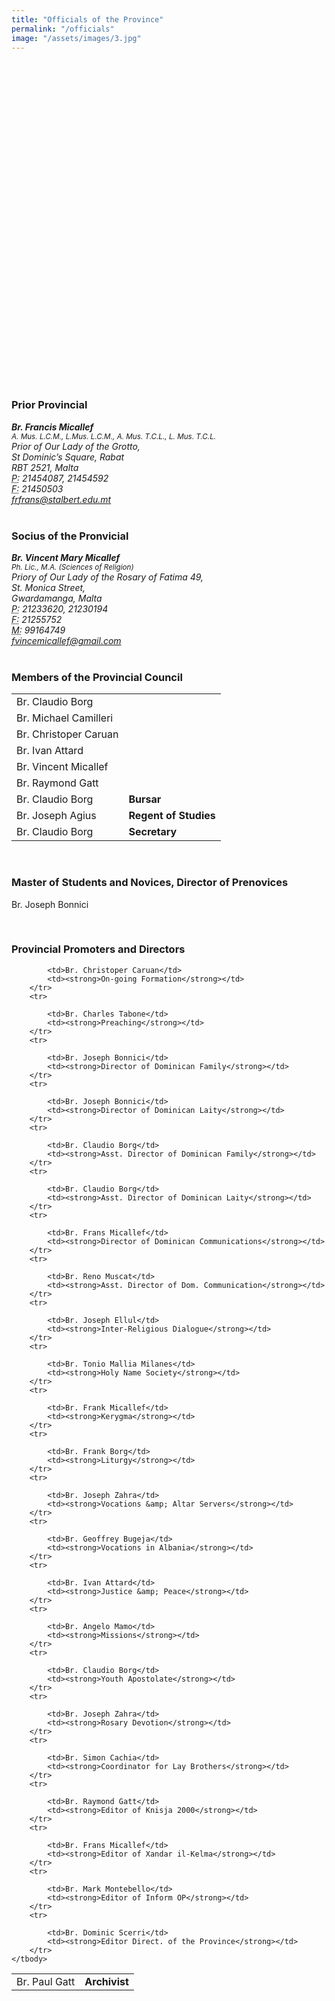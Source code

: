 ```yaml
---
title: "Officials of the Province"
permalink: "/officials"
image: "/assets/images/3.jpg"
---
```


<div class="jumbotron jumbotron-fluid jumbotron-home pt-0 pb-0 mt-3 mb-3 rem bg-lightblue position-relative w-100">
            <div class="pl-0 pr-0 tofront">
                <div class="row justify-content-between">
                    <div class="col-md-12 col-sm-12 pt-6 pb-6 pr-lg-4 align-self-center rounded" style="height:500px;background-size:cover;background-image:url({{ page.image }});">
                    </div>
                </div>
            </div>
        </div>

<br>

### Prior Provincial

<address>
  <strong>Br. Francis Micallef</strong><br>
  <small>A. Mus. L.C.M., L.Mus. L.C.M., A. Mus. T.C.L., L. Mus. T.C.L.</small><br>
  Prior of Our Lady of the Grotto,<br>
  St Dominic’s Square, Rabat <br>
  RBT 2521, Malta<br>
  <abbr title="Phone">P:</abbr> 21454087, 21454592<br>
  <abbr title="Fax">F:</abbr> 21450503
</address>
<address>
  <a href="mailto:frfrans@stalbert.edu.mt">frfrans@stalbert.edu.mt</a>
</address>

<br>

### Socius of the Pronvicial

<address>
  <strong>Br. Vincent Mary Micallef</strong><br>
  <small>Ph. Lic., M.A. (Sciences of Religion)</small><br>
  Priory of Our Lady of the Rosary of Fatima 49,<br>
  St. Monica Street,<br>
Gwardamanga, Malta<br>
  <abbr title="Phone">P:</abbr> 21233620, 21230194<br>
  <abbr title="Fax">F:</abbr> 21255752<br>
  <abbr title="Mob">M:</abbr> 99164749
</address>
<address>
  <a href="mailto:fvincemicallef@gmail.com">fvincemicallef@gmail.com</a>
</address>

<br>

### Members of the Provincial Council

<table class="table">
    <tbody>
        <tr>
            <td>Br. Claudio Borg</td>
            <td></td>

  </tr>
        <tr>
            <td>Br. Michael Camilleri</td>
            <td></td>

   </tr>
        <tr>

   <td>Br. Christoper Caruan</td>
            <td></td>
        </tr>
        <tr>

<td>Br. Ivan Attard</td>
            <td></td>
        </tr>
        <tr>

<td>Br. Vincent Micallef</td>
            <td></td>
        </tr>
        <tr>

<td>Br. Raymond Gatt</td>
            <td></td>
        </tr>
        <tr>

<td>Br. Claudio Borg</td>
            <td><strong>Bursar</strong></td>
        </tr>
        <tr>

<td>Br. Joseph Agius</td>
            <td><strong>Regent of Studies</strong></td>
        </tr>
        <tr>

<td>Br. Claudio Borg</td>
            <td><strong>Secretary</strong></td>
        </tr>
    </tbody>
</table>
<br>

### Master of Students and Novices, Director of Prenovices

Br. Joseph Bonnici

<br>

### Provincial Promoters and Directors

<table class="table">
    <tbody>
        <tr>
            <td>Br. Paul Gatt</td>
            <td><strong>Archivist</strong></td>
        </tr>
        <tr>

            <td>Br. Christoper Caruan</td>
            <td><strong>On-going Formation</strong></td>
        </tr>
        <tr>

            <td>Br. Charles Tabone</td>
            <td><strong>Preaching</strong></td>
        </tr>
        <tr>

            <td>Br. Joseph Bonnici</td>
            <td><strong>Director of Dominican Family</strong></td>
        </tr>
        <tr>

            <td>Br. Joseph Bonnici</td>
            <td><strong>Director of Dominican Laity</strong></td>
        </tr>
        <tr>

            <td>Br. Claudio Borg</td>
            <td><strong>Asst. Director of Dominican Family</strong></td>
        </tr>
        <tr>

            <td>Br. Claudio Borg</td>
            <td><strong>Asst. Director of Dominican Laity</strong></td>
        </tr>
        <tr>

            <td>Br. Frans Micallef</td>
            <td><strong>Director of Dominican Communications</strong></td>
        </tr>
        <tr>

            <td>Br. Reno Muscat</td>
            <td><strong>Asst. Director of Dom. Communication</strong></td>
        </tr>
        <tr>

            <td>Br. Joseph Ellul</td>
            <td><strong>Inter-Religious Dialogue</strong></td>
        </tr>
        <tr>

            <td>Br. Tonio Mallia Milanes</td>
            <td><strong>Holy Name Society</strong></td>
        </tr>
        <tr>

            <td>Br. Frank Micallef</td>
            <td><strong>Kerygma</strong></td>
        </tr>
        <tr>

            <td>Br. Frank Borg</td>
            <td><strong>Liturgy</strong></td>
        </tr>
        <tr>

            <td>Br. Joseph Zahra</td>
            <td><strong>Vocations &amp; Altar Servers</strong></td>
        </tr>
        <tr>

            <td>Br. Geoffrey Bugeja</td>
            <td><strong>Vocations in Albania</strong></td>
        </tr>
        <tr>

            <td>Br. Ivan Attard</td>
            <td><strong>Justice &amp; Peace</strong></td>
        </tr>
        <tr>

            <td>Br. Angelo Mamo</td>
            <td><strong>Missions</strong></td>
        </tr>
        <tr>

            <td>Br. Claudio Borg</td>
            <td><strong>Youth Apostolate</strong></td>
        </tr>
        <tr>

            <td>Br. Joseph Zahra</td>
            <td><strong>Rosary Devotion</strong></td>
        </tr>
        <tr>

            <td>Br. Simon Cachia</td>
            <td><strong>Coordinator for Lay Brothers</strong></td>
        </tr>
        <tr>

            <td>Br. Raymond Gatt</td>
            <td><strong>Editor of Knisja 2000</strong></td>
        </tr>
        <tr>

            <td>Br. Frans Micallef</td>
            <td><strong>Editor of Xandar il-Kelma</strong></td>
        </tr>
        <tr>

            <td>Br. Mark Montebello</td>
            <td><strong>Editor of Inform OP</strong></td>
        </tr>
        <tr>

            <td>Br. Dominic Scerri</td>
            <td><strong>Editor Direct. of the Province</strong></td>
        </tr>
    </tbody>
</table>
